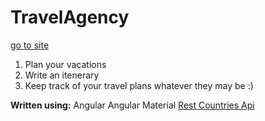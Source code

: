 # TravelAgency

[go to site](https://travel-agency-lryz.onrender.com)


1. Plan your vacations 
2. Write an itenerary
3. Keep track of your travel plans whatever they may be :)


**Written using:**
Angular
Angular Material
[Rest Countries Api](https://restcountries.com/)
